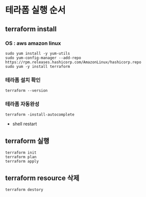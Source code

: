 # 테라폼 실행 순서
## terraform install 
### OS : aws amazon linux
    sudo yum install -y yum-utils
    sudo yum-config-manager --add-repo https://rpm.releases.hashicorp.com/AmazonLinux/hashicorp.repo
    sudo yum -y install terraform
### 테라폼 설치 확인
    terraform --version
### 테라폼 자동완성
    terraform -install-autocomplete
- shell restart
## terraform 실행
    terraform init
    terraform plan
    terraform apply
## terraform resource 삭제
    terraform destory
